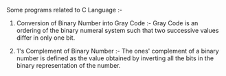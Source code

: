 Some programs related to C Language :-

1. Conversion of Binary Number into Gray Code :- Gray Code is an ordering of the binary numeral system such that two successive values differ in only one bit.

2. 1's Complement of Binary Number :- The ones' complement of a binary number is defined as the value obtained by inverting all the bits in the binary representation of the number.
